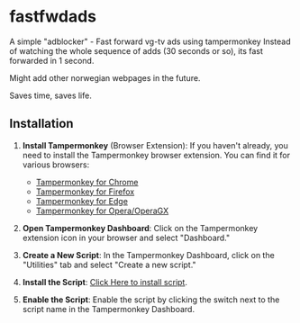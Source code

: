 # fastfwdads
A simple "adblocker" - Fast forward vg-tv ads using tampermonkey
Instead of watching the whole sequence of adds (30 seconds or so), its fast forwarded in 1 second. 

Might add other norwegian webpages in the future. 

Saves time, saves life.

## Installation

1. **Install Tampermonkey**  (Browser Extension):
   If you haven't already, you need to install the Tampermonkey browser extension. You can find it for various browsers:
   - [Tampermonkey for Chrome](https://chrome.google.com/webstore/detail/tampermonkey/dhdgffkkebhmkfjojejmpbldmpobfkfo)
   - [Tampermonkey for Firefox](https://addons.mozilla.org/en-US/firefox/addon/tampermonkey/)
   - [Tampermonkey for Edge](https://microsoftedge.microsoft.com/addons/detail/tampermonkey/iikmkjmpaadaobahmlepeloendndfphd)
   - [Tampermonkey for Opera/OperaGX](https://addons.opera.com/en-gb/extensions/details/tampermonkey-beta/)

2. **Open Tampermonkey Dashboard**:
   Click on the Tampermonkey extension icon in your browser and select "Dashboard."

3. **Create a New Script**:
   In the Tampermonkey Dashboard, click on the "Utilities" tab and select "Create a new script."

4. **Install the Script**:
   [Click Here to install script](https://greasyfork.org/scripts/479242-fastfwd-vg-ads/code/Fastfwd%20vg-ads.user.js).

5. **Enable the Script**:
   Enable the script by clicking the switch next to the script name in the Tampermonkey Dashboard.
